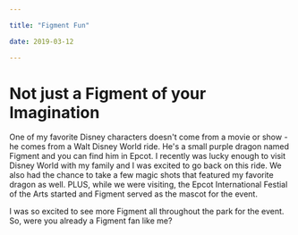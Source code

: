 ```yaml
---

title: "Figment Fun"

date: 2019-03-12

---
```



# Not just a Figment of your Imagination

One of my favorite Disney characters doesn't come from a movie or show - he comes from a Walt Disney World ride.  He's a small purple dragon named Figment and you can find him in Epcot.  I recently was lucky enough to visit Disney World with my family and I was excited to go back on this ride.  We also had the chance to take a few magic shots that featured my favorite dragon as well.  PLUS, while we were visiting, the Epcot International Festial of the Arts started and Figment served as the mascot for the event.

I was so excited to see more Figment all throughout the park for the event.  So, were you already a Figment fan like me?
